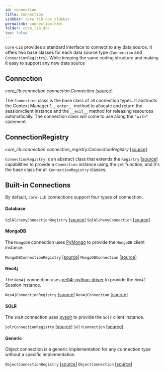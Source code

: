 ```yaml
---
id: connection
title: Connection
sidebar: core_lib_doc_sidebar
permalink: connection.html
folder: core_lib_doc
toc: false
---
```


`Core-Lib` provides a standard interface to connect to any data source. It offers two base classes for each data source type (`Connection` and `ConnectionRegistry`). While keeping the same coding structure and making it easy to support any new data source

## Connection

*core_lib.connection.connection.Connection* [[source]](https://github.com/shay-te/core-lib/blob/master/core_lib/connection/connection.py#L6)

The `Connection` class is the base class of all connection types. It abstracts the Context Manager [1](https://book.pythontips.com/en/latest/context_managers.html#implementing-a-context-manager-as-a-class) `__enter__` method to allocate and return the session/client instance and the `__exit__` method for releasing resources automatically. 
The connection class will come to use along the `"with"` statement. 

## ConnectionRegistry

*core_lib.connection.connection_registry.ConnectionRegistry* [[source]](https://github.com/shay-te/core-lib/blob/master/core_lib/connection/connection_registry.py#L6)

`ConnectionRegistry` is an abstract class that extends the `Registry` [[source\]](https://github.com/shay-te/core-lib/blob/master/core_lib/registry/registry.py#L6) capabilities to provide a `Connection` instance using the `get` function, and it's the base class for all `ConnectionRegistry` classes.



## Built-in Connections

By default, `Core-Lib` connections support four types of connection. 

#### Database

`SqlAlchemyConnectionRegistry` [[source]](https://github.com/shay-te/core-lib/blob/master/core_lib/connection/sql_alchemy_connection_registry.py)
`SqlAlchemyConnection` [[source]](https://github.com/shay-te/core-lib/blob/master/core_lib/connection/sql_alchemy_connection.py)



#### MongoDB

The `MongoDB` connection uses [PyMongo](https://pymongo.readthedocs.io/en/stable/) to provide the `MongoDB` client instance.

`MongoDBConnectionRegistry` [[source]](https://github.com/shay-te/core-lib/blob/master/core_lib/connection/mongodb_connection_registry.py)
`MongoDBConnection` [[source]](https://github.com/shay-te/core-lib/blob/master/core_lib/connection/mongodb_connection.py)




#### Neo4j
The `Neo4j` connection uses [ne04j-python-driver](https://github.com/neo4j/neo4j-python-driver) to provide the `Neo4J` Session instance.

`Neo4jConnectionRegistry` [[source]](https://github.com/shay-te/core-lib/blob/master/core_lib/connection/neo4j_connection_registry.py)
`Neo4jConnection` [[source]](https://github.com/shay-te/core-lib/blob/master/core_lib/connection/neo4j_connection.py)



#### SOLR

The `SOLR` connection uses [pysolr](https://github.com/django-haystack/pysolr/) to provide the `Solr` client instance.

`SolrConnectionRegistry` [[source]](https://github.com/shay-te/core-lib/blob/master/core_lib/connection/solr_connection_registry.py)
`SolrConnection` [[source]](https://github.com/shay-te/core-lib/blob/master/core_lib/connection/solr_connection.py)

#### Generic

Object connection is a generic implementation for any connection type without a specific implementation.  

`ObjectConnectionRegistry` [[source]](https://github.com/shay-te/core-lib/blob/master/core_lib/connection/object_connection_registry.py)
`ObjectConnection` [[source]](https://github.com/shay-te/core-lib/blob/master/core_lib/connection/object_connection.py)
